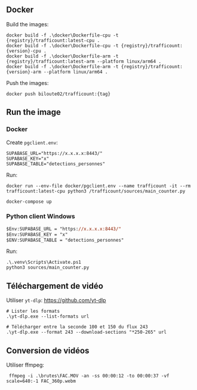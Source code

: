 ## Docker

Build the images:

```
docker build -f .\docker\Dockerfile-cpu -t {registry}/trafficount:latest-cpu .
docker build -f .\docker\Dockerfile-cpu -t {registry}/trafficount:{version}-cpu .
docker build -f .\docker\Dockerfile-arm -t {registry}/trafficount:latest-arm --platform linux/arm64 .
docker build -f .\docker\Dockerfile-arm -t {registry}/trafficount:{version}-arm --platform linux/arm64 .
```

Push the images:

```
docker push biloute02/trafficount:{tag}
```

## Run the image

### Docker

Create `pgclient.env`:

```
SUPABASE_URL="https://x.x.x.x:8443/"
SUPABASE_KEY="x"
SUPABASE_TABLE="detections_personnes"
```

Run:

```
docker run --env-file docker/pgclient.env --name trafficount -it --rm trafficount:latest-cpu python3 /trafficount/sources/main_counter.py
```
```
docker-compose up
```

### Python client Windows

```ps
$Env:SUPABASE_URL = "https://x.x.x.x:8443/"
$Env:SUPABASE_KEY = "x"
$ENV:SUPABASE_TABLE = "detections_personnes"
```

Run:

```
.\.venv\Scripts\Activate.ps1
python3 sources/main_counter.py
```

## Téléchargement de vidéo

Utiliser `yt-dlp`: https://github.com/yt-dlp

```
# Lister les formats
.\yt-dlp.exe --list-formats url

# Télécharger entre la seconde 100 et 150 du flux 243
.\yt-dlp.exe --format 243 --download-sections "*250-265" url
```

## Conversion de vidéos

Utiliser ffmpeg:

```
 ffmpeg -i .\brutes\FAC.MOV -an -ss 00:00:12 -to 00:00:37 -vf scale=640:-1 FAC_360p.webm
```
